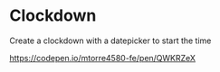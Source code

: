 # Clockdown

Create a clockdown with a datepicker to start the time

https://codepen.io/mtorre4580-fe/pen/QWKRZeX